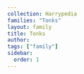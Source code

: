 ```yaml
---
collection: Harrypedia
families: "Tonks"
layout: family
title: Tonks
author:
tags: ["family"]
sidebar:
  order: 1
---
```

